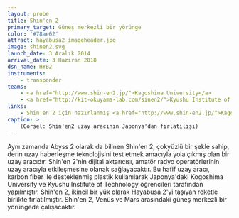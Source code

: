 ```yaml
---
layout: probe
title: Shin'en 2
primary_target: Güneş merkezli bir yörünge
color: '#78ae62'
attract: hayabusa2_imageheader.jpg
image: shinen2.svg
launch_date: 3 Aralık 2014
arrival_date: 3 Haziran 2018
dsn_name: HYB2
instruments:
    - transponder
teams:
    - <a href="http://www.shin-en2.jp/">Kagoshima University</a>
    - <a href="http://kit-okuyama-lab.com/sinen2/">Kyushu Institute of Technology</a>
links:
    - Shin'en 2 için hazırlanmış <a href="http://www.shin-en2.jp/">Kagoshima</a> ve <a href="http://kit-okuyama-lab.com/sinen2/">Kyushu</a> websiteleri 
caption: >
    (Görsel: Shin'en2 uzay aracının Japonya'dan fırlatılışı)
---
```

Aynı zamanda Abyss 2 olarak da bilinen Shin'en 2, çokyüzlü bir şekle sahip, derin uzay haberleşme teknolojisini test etmek amacıyla yola çıkmış olan bir uzay aracıdır. Shin'en 2'nin dijital aktarıcısı, amatör radyo operatörlerinin uzay aracıyla etkileşmesine olanak sağlayacaktır. Bu hafif uzay aracı, karbon fiber ile desteklenmiş plastik kullanılarak Japonya'daki Kogoshima University ve Kyushu Institute of Technology öğrencileri tarafından yapılmıştır. Shin'en 2, ikincil bir yük olarak <a href="/hayabusa2">Hayabusa 2</a>'yi taşıyan roketle birlikte fırlatılmıştır. Shin'en 2, Venüs ve Mars arasındaki güneş merkezli bir yörüngede çalışacaktır.
